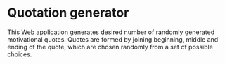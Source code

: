 # Quotation generator

This Web application generates desired number of randomly generated motivational quotes. Quotes are formed by joining beginning, middle and ending of the quote, which are chosen randomly from a set of possible choices.